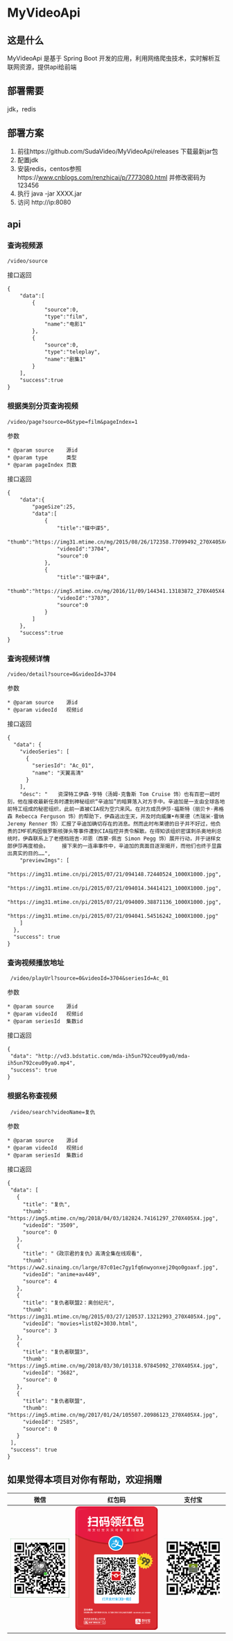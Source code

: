 # MyVideoApi

## 这是什么
MyVideoApi 是基于 Spring Boot 开发的应用，利用网络爬虫技术，实时解析互联网资源，提供api给前端

## 部署需要
jdk，redis

## 部署方案
  1.  前往https://github.com/SudaVideo/MyVideoApi/releases 下载最新jar包
  2.  配置jdk
  3.  安装redis，centos参照https://www.cnblogs.com/renzhicai/p/7773080.html 并修改密码为123456
  4.  执行 java -jar XXXX.jar
  5.  访问 http://ip:8080
  
## api

### 查询视频源
    /video/source
接口返回
```
{
    "data":[
        {
            "source":0,
            "type":"film",
            "name":"电影1"
        },
        {
            "source":0,
            "type":"teleplay",
            "name":"剧集1"
        }
    ],
    "success":true
}
 ```

### 根据类别分页查询视频
    /video/page?source=0&type=film&pageIndex=1
参数
```
* @param source    源id
* @param type      类型
* @param pageIndex 页数
```  
    
接口返回
```
{
    "data":{
        "pageSize":25,
        "data":[
            {
                "title":"碟中谍5",
                "thumb":"https://img31.mtime.cn/mg/2015/08/26/172358.77099492_270X405X4.jpg",
                "videoId":"3704",
                "source":0
            },
            {
                "title":"碟中谍4",
                "thumb":"https://img5.mtime.cn/mg/2016/11/09/144341.13183872_270X405X4.jpg",
                "videoId":"3703",
                "source":0
            }
        ]
    },
    "success":true
}
 ```
 
### 查询视频详情
    /video/detail?source=0&videoId=3704
参数
```
* @param source    源id
* @param videoId   视频id
```  
    
接口返回
```
{
  "data": {
    "videoSeries": [
      {
        "seriesId": "Ac_01",
        "name": "天翼高清"
      }
    ],
    "desc": "　　资深特工伊森·亨特（汤姆·克鲁斯 Tom Cruise 饰）也有百密一疏时刻，他在接收最新任务时遭到神秘组织“辛迪加”的暗算落入对方手中。辛迪加是一支由全球各地前特工组成的秘密组织，此前一直被CIA视为空穴来风。在对方成员伊莎·福斯特（丽贝卡·弗格森 Rebecca Ferguson 饰）的帮助下，伊森逃出生天，并及时向威廉•布莱德（杰瑞米·雷纳 Jeremy Renner 饰）汇报了辛迪加确切存在的消息。然而此时布莱德的日子并不好过，他负责的IMF机构因俄罗斯核弹头等事件遭到CIA指控并责令解散。在得知该组织密谋刺杀奥地利总统时，伊森联系上了老搭档班吉·邓恩（西蒙·佩吉 Simon Pegg 饰）展开行动，并于谜样女郎伊莎再度相会。 　　接下来的一连串事件中，辛迪加的真面目逐渐揭开，而他们也终于显露出真实的目的……",
    "previewImgs": [
      "https://img31.mtime.cn/pi/2015/07/21/094148.72440524_1000X1000.jpg",
      "https://img31.mtime.cn/pi/2015/07/21/094014.34414121_1000X1000.jpg",
      "https://img31.mtime.cn/pi/2015/07/21/094009.38871136_1000X1000.jpg",
      "https://img31.mtime.cn/pi/2015/07/21/094041.54516242_1000X1000.jpg"
    ]
  },
  "success": true
}
 ```
 
 ### 查询视频播放地址
     /video/playUrl?source=0&videoId=3704&seriesId=Ac_01
 参数
 ```
 * @param source    源id
 * @param videoId   视频id
 * @param seriesId  集数id
 ```  
     
 接口返回
 ```
{
  "data": "http://vd3.bdstatic.com/mda-ih5un792ceu09ya0/mda-ih5un792ceu09ya0.mp4",
  "success": true
}
```

 ### 根据名称查视频
     /video/search?videoName=复仇
 参数
 ```
 * @param source    源id
 * @param videoId   视频id
 * @param seriesId  集数id
 ```  
     
 接口返回
 ```
{
  "data": [
    {
      "title": "复仇",
      "thumb": "https://img5.mtime.cn/mg/2018/04/03/182824.74161297_270X405X4.jpg",
      "videoId": "3509",
      "source": 0
    },
    {
      "title": "《政宗君的复仇》高清全集在线观看",
      "thumb": "https://ww2.sinaimg.cn/large/87c01ec7gy1fq6nwyonxej20qo0goaxf.jpg",
      "videoId": "anime+av449",
      "source": 4
    },
    {
      "title": "复仇者联盟2：奥创纪元",
      "thumb": "https://img31.mtime.cn/mg/2015/03/27/120537.13212993_270X405X4.jpg",
      "videoId": "movies+list02+3030.html",
      "source": 3
    },
    {
      "title": "复仇者联盟3",
      "thumb": "https://img5.mtime.cn/mg/2018/03/30/101318.97845092_270X405X4.jpg",
      "videoId": "3682",
      "source": 0
    },
    {
      "title": "复仇者联盟",
      "thumb": "https://img5.mtime.cn/mg/2017/01/24/105507.20986123_270X405X4.jpg",
      "videoId": "2585",
      "source": 0
    }
  ],
  "success": true
}
```

## 如果觉得本项目对你有帮助，欢迎捐赠


| 微信 | 红包码 | 支付宝 |
| ------ | ------ | ------ |
| ![微信](https://raw.githubusercontent.com/SudaVideo/MyVideoApi/master/image/weixin.jpg) | ![红包码](https://raw.githubusercontent.com/SudaVideo/MyVideoApi/master/image/hongbaoma.jpg) | ![支付宝](https://raw.githubusercontent.com/SudaVideo/MyVideoApi/master/image/zhifubao.jpg) |
